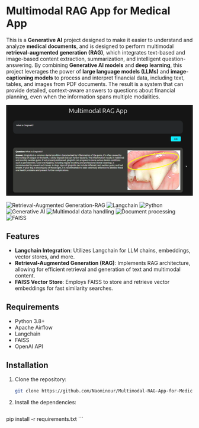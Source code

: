 # Multimodal RAG App for Medical App
This is a **Generative AI** project designed to make it easier to understand and analyze **medical documents**, and is designed to perform multimodal **retrieval-augmented generation (RAG)**, which integrates text-based and image-based content extraction, summarization, and intelligent question-answering. By combining **Generative AI models** and **deep learning**, this project leverages the power of **large language models (LLMs)** and **image-captioning models** to process and interpret financial data, including text, tables, and images from PDF documents. The result is a system that can provide detailed, context-aware answers to questions about financial planning, even when the information spans multiple modalities.



<img src="templates\med.png" style="width:1000px;">

![Retrieval-Augmented Generation-RAG](https://img.shields.io/badge/Skill-Retrieval-Augmented%20Generation%20RAG-yellow)
![Langchain](https://img.shields.io/badge/Skill-Langchain-blueviolet)
![Python](https://img.shields.io/badge/Skill-Python-orange)
![Generative AI](https://img.shields.io/badge/Skill-Generative%20AI-green)
![Multimodal data handling](https://img.shields.io/badge/Skill-Multimodal%20data%20handling-orange)
![Document processing](https://img.shields.io/badge/Skill-Document%20processing-purpule)
![FAISS](https://img.shields.io/badge/Skill-FAISS-blue)

## Features
- **Langchain Integration**: Utilizes Langchain for LLM chains, embeddings, vector stores, and more.
- **Retrieval-Augmented Generation (RAG)**: Implements RAG architecture, allowing for efficient retrieval and generation of text and multimodal content.
- **FAISS Vector Store**: Employs FAISS to store and retrieve vector embeddings for fast similarity searches.

## Requirements
- Python 3.8+
- Apache Airflow
- Langchain
- FAISS
- OpenAI API

## Installation
1. Clone the repository:
   ```bash
   git clone https://github.com/Naominour/Multimodal-RAG-App-for-Medical-Application.git
    ```
2. Install the dependencies:
   ```bash
pip install -r requirements.txt
    ```
